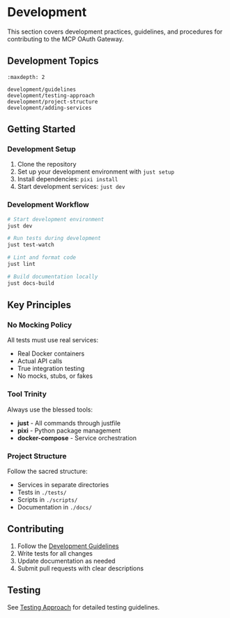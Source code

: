 # Development

This section covers development practices, guidelines, and procedures for contributing to the MCP OAuth Gateway.

## Development Topics

```{toctree}
:maxdepth: 2

development/guidelines
development/testing-approach
development/project-structure
development/adding-services
```

## Getting Started

### Development Setup

1. Clone the repository
2. Set up your development environment with `just setup`
3. Install dependencies: `pixi install`
4. Start development services: `just dev`

### Development Workflow

```bash
# Start development environment
just dev

# Run tests during development
just test-watch

# Lint and format code
just lint

# Build documentation locally
just docs-build
```

## Key Principles

### No Mocking Policy

All tests must use real services:
- Real Docker containers
- Actual API calls
- True integration testing
- No mocks, stubs, or fakes

### Tool Trinity

Always use the blessed tools:
- **just** - All commands through justfile
- **pixi** - Python package management
- **docker-compose** - Service orchestration

### Project Structure

Follow the sacred structure:
- Services in separate directories
- Tests in `./tests/`
- Scripts in `./scripts/`
- Documentation in `./docs/`

## Contributing

1. Follow the [Development Guidelines](development/guidelines.md)
2. Write tests for all changes
3. Update documentation as needed
4. Submit pull requests with clear descriptions

## Testing

See [Testing Approach](development/testing-approach.md) for detailed testing guidelines.
